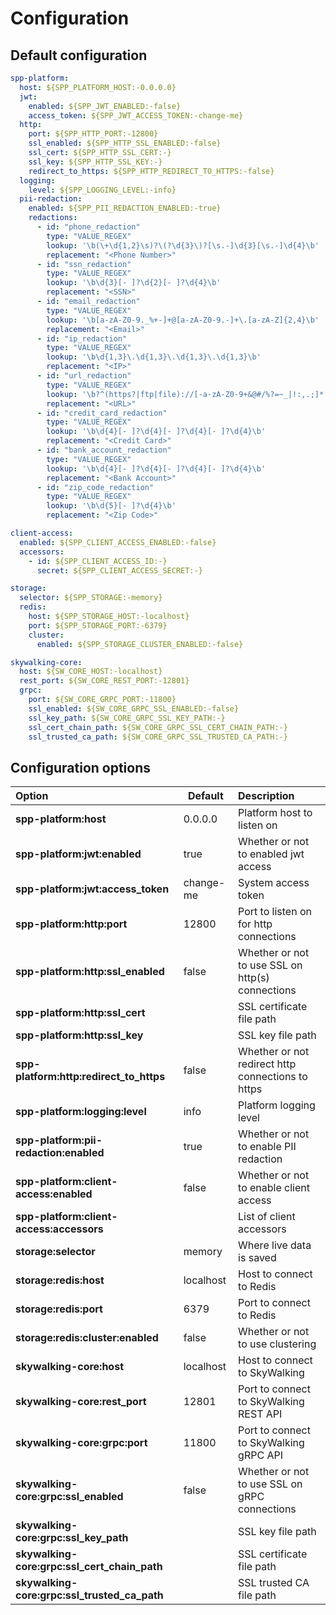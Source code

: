 # Configuration

## Default configuration

```yaml
spp-platform:
  host: ${SPP_PLATFORM_HOST:-0.0.0.0}
  jwt:
    enabled: ${SPP_JWT_ENABLED:-false}
    access_token: ${SPP_JWT_ACCESS_TOKEN:-change-me}
  http:
    port: ${SPP_HTTP_PORT:-12800}
    ssl_enabled: ${SPP_HTTP_SSL_ENABLED:-false}
    ssl_cert: ${SPP_HTTP_SSL_CERT:-}
    ssl_key: ${SPP_HTTP_SSL_KEY:-}
    redirect_to_https: ${SPP_HTTP_REDIRECT_TO_HTTPS:-false}
  logging:
    level: ${SPP_LOGGING_LEVEL:-info}
  pii-redaction:
    enabled: ${SPP_PII_REDACTION_ENABLED:-true}
    redactions:
      - id: "phone_redaction"
        type: "VALUE_REGEX"
        lookup: '\b(\+\d{1,2}\s)?\(?\d{3}\)?[\s.-]\d{3}[\s.-]\d{4}\b'
        replacement: "<Phone Number>"
      - id: "ssn_redaction"
        type: "VALUE_REGEX"
        lookup: '\b\d{3}[- ]?\d{2}[- ]?\d{4}\b'
        replacement: "<SSN>"
      - id: "email_redaction"
        type: "VALUE_REGEX"
        lookup: '\b[a-zA-Z0-9._%+-]+@[a-zA-Z0-9.-]+\.[a-zA-Z]{2,4}\b'
        replacement: "<Email>"
      - id: "ip_redaction"
        type: "VALUE_REGEX"
        lookup: '\b\d{1,3}\.\d{1,3}\.\d{1,3}\.\d{1,3}\b'
        replacement: "<IP>"
      - id: "url_redaction"
        type: "VALUE_REGEX"
        lookup: '\b?^(https?|ftp|file)://[-a-zA-Z0-9+&@#/%?=~_|!:,.;]*[-a-zA-Z0-9+&@#/%=~_|]\b?'
        replacement: "<URL>"
      - id: "credit_card_redaction"
        type: "VALUE_REGEX"
        lookup: '\b\d{4}[- ]?\d{4}[- ]?\d{4}[- ]?\d{4}\b'
        replacement: "<Credit Card>"
      - id: "bank_account_redaction"
        type: "VALUE_REGEX"
        lookup: '\b\d{4}[- ]?\d{4}[- ]?\d{4}[- ]?\d{4}\b'
        replacement: "<Bank Account>"
      - id: "zip_code_redaction"
        type: "VALUE_REGEX"
        lookup: '\b\d{5}[- ]?\d{4}\b'
        replacement: "<Zip Code>"

client-access:
  enabled: ${SPP_CLIENT_ACCESS_ENABLED:-false}
  accessors:
    - id: ${SPP_CLIENT_ACCESS_ID:-}
      secret: ${SPP_CLIENT_ACCESS_SECRET:-}

storage:
  selector: ${SPP_STORAGE:-memory}
  redis:
    host: ${SPP_STORAGE_HOST:-localhost}
    port: ${SPP_STORAGE_PORT:-6379}
    cluster:
      enabled: ${SPP_STORAGE_CLUSTER_ENABLED:-false}

skywalking-core:
  host: ${SW_CORE_HOST:-localhost}
  rest_port: ${SW_CORE_REST_PORT:-12801}
  grpc:
    port: ${SW_CORE_GRPC_PORT:-11800}
    ssl_enabled: ${SW_CORE_GRPC_SSL_ENABLED:-false}
    ssl_key_path: ${SW_CORE_GRPC_SSL_KEY_PATH:-}
    ssl_cert_chain_path: ${SW_CORE_GRPC_SSL_CERT_CHAIN_PATH:-}
    ssl_trusted_ca_path: ${SW_CORE_GRPC_SSL_TRUSTED_CA_PATH:-}
```

## Configuration options

| Option                                       | Default   | Description                                       |
|:---------------------------------------------|-----------|:--------------------------------------------------|
| **spp-platform:host**                        | 0.0.0.0   | Platform host to listen on                        |
| **spp-platform:jwt:enabled**                 | true      | Whether or not to enabled jwt access              |
| **spp-platform:jwt:access_token**            | change-me | System access token                               |
| **spp-platform:http:port**                   | 12800     | Port to listen on for http connections            |
| **spp-platform:http:ssl_enabled**            | false     | Whether or not to use SSL on http(s) connections  |
| **spp-platform:http:ssl_cert**               |           | SSL certificate file path                         |
| **spp-platform:http:ssl_key**                |           | SSL key file path                                 |
| **spp-platform:http:redirect_to_https**      | false     | Whether or not redirect http connections to https |
| **spp-platform:logging:level**               | info      | Platform logging level                            |
| **spp-platform:pii-redaction:enabled**       | true      | Whether or not to enable PII redaction            |
| **spp-platform:client-access:enabled**       | false     | Whether or not to enable client access            |
| **spp-platform:client-access:accessors**     |           | List of client accessors                          |
| **storage:selector**                         | memory    | Where live data is saved                          |
| **storage:redis:host**                       | localhost | Host to connect to Redis                          |
| **storage:redis:port**                       | 6379      | Port to connect to Redis                          |
| **storage:redis:cluster:enabled**            | false     | Whether or not to use clustering                  |
| **skywalking-core:host**                     | localhost | Host to connect to SkyWalking                     |
| **skywalking-core:rest_port**                | 12801     | Port to connect to SkyWalking REST API            |
| **skywalking-core:grpc:port**                | 11800     | Port to connect to SkyWalking gRPC API            |
| **skywalking-core:grpc:ssl_enabled**         | false     | Whether or not to use SSL on gRPC connections     |
| **skywalking-core:grpc:ssl_key_path**        |           | SSL key file path                                 |
| **skywalking-core:grpc:ssl_cert_chain_path** |           | SSL certificate file path                         |
| **skywalking-core:grpc:ssl_trusted_ca_path** |           | SSL trusted CA file path                          |
